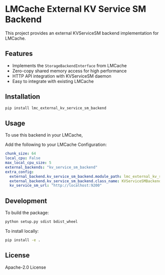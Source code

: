 # LMCache External KV Service SM Backend

This project provides an external KVServiceSM backend implementation for LMCache.

## Features
- Implements the `StorageBackendInterface` from LMCache
- Zero-copy shared memory access for high performance
- HTTP API integration with KVServiceSM daemon
- Easy to integrate with existing LMCache

## Installation

```bash
pip install lmc_external_kv_service_sm_backend
```

## Usage

To use this backend in your LMCache,

Add the following to your LMCache Configuration:
```yaml
chunk_size: 64
local_cpu: False
max_local_cpu_size: 5
external_backends: "kv_service_sm_backend"
extra_config:
  external_backend.kv_service_sm_backend.module_path: lmc_external_kv_service_sm_backend.kv_service_sm_backend
  external_backend.kv_service_sm_backend.class_name: KVServiceSMBackend
  kv_service_sm_url: "http://localhost:9200"
```

## Development

To build the package:
```bash
python setup.py sdist bdist_wheel
```

To install locally:
```bash
pip install -e .
```

## License

Apache-2.0 License
